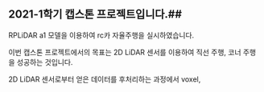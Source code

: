## 2021-1학기 캡스톤 프로젝트입니다.##

RPLiDAR a1 모델을 이용하여 rc카 자율주행을 실시하였습니다.

이번 캡스톤 프로젝트에서의 목표는 2D LiDAR 센서를 이용하여 직선 주행, 코너 주행을 성공하는 것입니다.

2D LiDAR 센서로부터 얻은 데이터를 후처리하는 과정에서 voxel,
